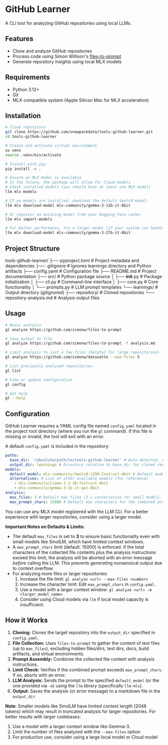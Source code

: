 # GitHub Learner

A CLI tool for analyzing GitHub repositories using local LLMs.

## Features

- Clone and analyze GitHub repositories
- Process code using Simon Willison's [files-to-prompt](https://github.com/simonw/files-to-prompt)
- Generate repository insights using local MLX models

## Requirements

- Python 3.12+
- Git
- MLX-compatible system (Apple Silicon Mac for MLX acceleration)

## Installation

```bash
# Clone repository
git clone https://github.com/snowpackdata/tools-github-learner.git
cd tools-github-learner

# Create and activate virtual environment
uv venv
source .venv/bin/activate

# Install with pip
pip install -e .

# Ensure an MLX model is available
# In the future, the package will allow for Cloud models
# Check installed models (you should have at least one MLX model)
llm mlx models

# If no models are installed, download the default SmolLM model:
llm mlx download-model mlx-community/gemma-3-12b-it-8bit

# Or register an existing model from your Hugging Face cache:
llm mlx import-models

# For better performance, try a larger model (if your system can handle it):
llm mlx download-model mlx-community/gemma-3-27b-it-8bit
```

## Project Structure

tools-github-learner/
├── pyproject.toml         # Project metadata and dependencies
├── .gitignore             # Ignores learnings directory and Python artifacts
├── config.yaml            # Configuration file
├── README.md              # Project documentation
├── src/                   # Python package source
│   ├── __init__.py        # Package initialization
│   ├── cli.py             # Command-line interface
│   ├── core.py            # Core functionality
│   └── prompts.py         # LLM prompt templates
└── learnings/             # Output directory (gitignored)
    ├── repository/        # Cloned repositories 
    └── repository-analysis.md  # Analysis output files

## Usage

```bash
# Basic analysis
gl analyze https://github.com/simonw/files-to-prompt

# Save output to file
gl analyze https://github.com/simonw/files-to-prompt -f analysis.md

# Limit analysis to just a few files (helpful for large repositories)
gl analyze https://github.com/simonw/datasette --max-files 5

# List previously analyzed repositories
gl list

# View or update configuration
gl config

# Get help
gl --help
```

## Configuration

GitHub Learner requires a YAML config file named `config.yaml` located in the project root directory (where you run the `gl` command). If this file is missing or invalid, the tool will exit with an error.

A default `config.yaml` is included in the repository:

```yaml
paths:
  base_dir: '/absolute/path/to/tools-github-learner' # Auto-detected, usually no need to change
  output_dir: learnings # Directory relative to base_dir for cloned repos and analyses
models:
  default_model: mlx-community/SmolLM-135M-Instruct-4bit # Default model ID for analysis
  alternatives: # List of other available models (for reference)
    - mlx-community/Llama-3.2-3B-Instruct-4bit
    - mlx-community/gemma-3-1b-it-qat-8bit
analysis:
  max_files: 3 # Default max files (3 = conservative for small models, 0 = unlimited)
  max_prompt_chars: 15000 # Default max characters for the combined prompt
```

You can use any MLX model registered with the LLM CLI. For a better experience with larger repositories, consider using a larger model.

**Important Notes on Defaults & Limits:**

*   The default `max_files` is set to **3** to ensure basic functionality even with small models like SmolLM, which have limited context windows.
*   A `max_prompt_chars` limit (default: 15000) is enforced. If the total characters of the collected file contents plus the analysis instructions exceed this limit, the analysis will be aborted with an error message *before* calling the LLM. This prevents generating nonsensical output due to context overflow.
*   For analyzing more files or larger repositories:
    1.  Increase the file limit: `gl analyze <url> --max-files <number>`
    2.  Increase the character limit: Edit `max_prompt_chars` in `config.yaml`.
    3.  Use a model with a larger context window: `gl analyze <url> -m <larger_model_name>`
    4.  Consider using Cloud models via `llm` if local model capacity is insufficient.

## How it Works

1.  **Cloning:** Clones the target repository into the `output_dir` specified in `config.yaml`.
2.  **File Collection:** Uses `files-to-prompt` to gather the content of text files (up to `max_files`), excluding hidden files/dirs, test dirs, docs, build artifacts, and virtual environments.
3.  **Prompt Assembly:** Combines the collected file content with analysis instructions.
4.  **Limit Check:** Verifies if the combined prompt exceeds `max_prompt_chars`. If so, aborts with an error.
5.  **LLM Analysis:** Sends the prompt to the specified `default_model` (or the one provided via `-m`) using the `llm` library (specifically `llm-mlx`).
6.  **Output:** Saves the analysis (or error message) to a markdown file in the `output_dir`.

**Note**: Smaller models like SmolLM have limited context length (2048 tokens) which may result in truncated analysis for larger repositories. For better results with larger codebases:

1. Use a model with a larger context window like Gemma-3.
2. Limit the number of files analyzed with the `--max-files` option
3. For production use, consider using a large local model or Cloud model